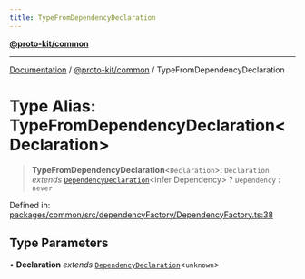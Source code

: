 ```yaml
---
title: TypeFromDependencyDeclaration
---
```


[**@proto-kit/common**](../README.md)

***

[Documentation](../../../README.md) / [@proto-kit/common](../README.md) / TypeFromDependencyDeclaration

# Type Alias: TypeFromDependencyDeclaration\<Declaration\>

> **TypeFromDependencyDeclaration**\<`Declaration`\>: `Declaration` *extends* [`DependencyDeclaration`](DependencyDeclaration.md)\<infer Dependency\> ? `Dependency` : `never`

Defined in: [packages/common/src/dependencyFactory/DependencyFactory.ts:38](https://github.com/proto-kit/framework/blob/b953c754e500c62f01fbbd6d09adfb2f5577269d/packages/common/src/dependencyFactory/DependencyFactory.ts#L38)

## Type Parameters

• **Declaration** *extends* [`DependencyDeclaration`](DependencyDeclaration.md)\<`unknown`\>
